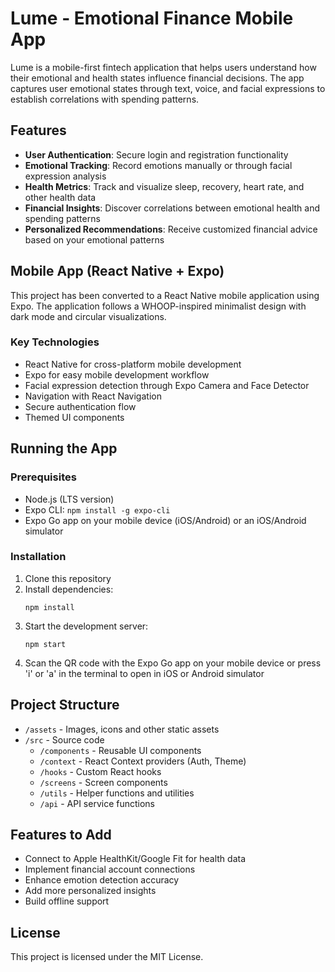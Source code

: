 # Lume - Emotional Finance Mobile App

Lume is a mobile-first fintech application that helps users understand how their emotional and health states influence financial decisions. The app captures user emotional states through text, voice, and facial expressions to establish correlations with spending patterns.

## Features

- **User Authentication**: Secure login and registration functionality
- **Emotional Tracking**: Record emotions manually or through facial expression analysis
- **Health Metrics**: Track and visualize sleep, recovery, heart rate, and other health data
- **Financial Insights**: Discover correlations between emotional health and spending patterns
- **Personalized Recommendations**: Receive customized financial advice based on your emotional patterns

## Mobile App (React Native + Expo)

This project has been converted to a React Native mobile application using Expo. The application follows a WHOOP-inspired minimalist design with dark mode and circular visualizations.

### Key Technologies

- React Native for cross-platform mobile development
- Expo for easy mobile development workflow
- Facial expression detection through Expo Camera and Face Detector
- Navigation with React Navigation
- Secure authentication flow
- Themed UI components

## Running the App

### Prerequisites

- Node.js (LTS version)
- Expo CLI: `npm install -g expo-cli`
- Expo Go app on your mobile device (iOS/Android) or an iOS/Android simulator

### Installation

1. Clone this repository
2. Install dependencies:
   ```
   npm install
   ```
3. Start the development server:
   ```
   npm start
   ```
4. Scan the QR code with the Expo Go app on your mobile device or press 'i' or 'a' in the terminal to open in iOS or Android simulator

## Project Structure

- `/assets` - Images, icons and other static assets
- `/src` - Source code
  - `/components` - Reusable UI components
  - `/context` - React Context providers (Auth, Theme)
  - `/hooks` - Custom React hooks
  - `/screens` - Screen components
  - `/utils` - Helper functions and utilities
  - `/api` - API service functions

## Features to Add

- Connect to Apple HealthKit/Google Fit for health data
- Implement financial account connections
- Enhance emotion detection accuracy
- Add more personalized insights
- Build offline support

## License

This project is licensed under the MIT License.